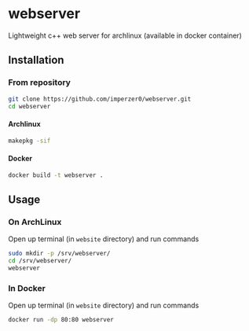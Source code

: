 # webserver

Lightweight c++ web server for archlinux (available in docker container)

## Installation

### From repository

```bash
git clone https://github.com/imperzer0/webserver.git
cd webserver
```

#### Archlinux

```bash
makepkg -sif
```

#### Docker

```bash
docker build -t webserver .
```

## Usage

### On ArchLinux

Open up terminal (in ```website``` directory) and run commands

```bash
sudo mkdir -p /srv/webserver/
cd /srv/webserver/
webserver
```

### In Docker

Open up terminal (in ```website``` directory) and run commands

```bash
docker run -dp 80:80 webserver
```
